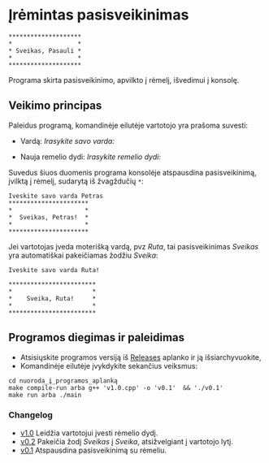 # Įrėmintas pasisveikinimas

```shell
********************
*                  *
* Sveikas, Pasauli *
*                  *
********************
```

Programa skirta pasisveikinimo, apvilkto į rėmelį, išvedimui į konsolę.

## Veikimo principas

Paleidus programą, komandinėje eilutėje vartotojo yra prašoma suvesti:

* Vardą: *Irasykite savo varda:*
 
* Nauja remelio dydi: *Irasykite remelio dydi:*


Suvedus šiuos duomenis programa konsolėje atspausdina pasisveikinimą, įvilktą į rėmelį, sudarytą iš žvagždučių `*`:

```shell
Iveskite savo varda Petras
**********************
*                    *
*  Sveikas, Petras!  *
*                    *
**********************
```

Jei vartotojas įveda moterišką vardą, pvz *Ruta*, tai pasisveikinimas *Sveikas* yra automatiškai pakeičiamas žodžiu *Sveika*:

```shell
Iveskite savo varda Ruta!

************************
*                      *
*    Sveika, Ruta!     *
*                      *
************************
```


## Programos diegimas ir paleidimas

* Atsisiųskite programos versiją iš [Releases](https://github.com/PovilasRandis/1Labaratorinis/releases) aplanko ir ją išsiarchyvuokite,
* Komandinėje eilutėje įvykdykite sekančius veiksmus:

```shell
cd nuoroda_į_programos_aplanką
make compile-run arba g++ 'v1.0.cpp' -o 'v0.1'  && './v0.1'
make run arba ./main
```

### Changelog

* [v1.0](https://github.com/PovilasRandis/1Laboratorinis/releases/tag/v1.0) Leidžia vartotojui įvesti rėmelio dydį.
* [v0.2](https://github.com/PovilasRandis/1Laboratorinis/releases/tag/v0.2) Pakeičia žodį *Sveikas* į *Sveika*, atsižvelgiant į vartotojo lytį.
* [v0.1](https://github.com/PovilasRandis/1Laboratorinis/releases/tag/v0.1) Atspausdina pasisveikinimą su rėmeliu.
